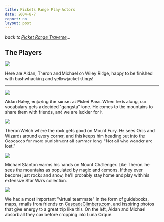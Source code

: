 ```yaml
---
title: Pickets Range Play-Actors
date: 2004-8-7
report: no
layout: post
---
```


_back to [Picket Range Traverse](pickets.html)..._

The Players
---
![](images/articles/trips/2004/theplayers.jpg)

Here are Aidan, Theron and Michael on Wiley Ridge, happy to be finished with
bushwhacking and yellowjacket stings! 

---

![](images/articles/trips/2004/playeraidan.jpg)

Aidan Haley, enjoying the sunset at Picket Pass. When he is along, our
vocabulary gets a decided "gangsta" tone. He comes to the mountains to
share them with friends, and we are luckier for it.

![](images/articles/trips/2004/playertheron.jpg)

Theron Welch where the rock gets good on Mount Fury. He sees Orcs and
Wizards around every corner, and this keeps him heading out into the
Cascades for more punishment all summer long. "Not all who wander are
lost."

![](images/articles/trips/2004/playermichael.jpg)

Michael Stanton warms his hands on Mount Challenger. Like Theron, he sees
the mountains as populated by magic and demons. If they ever become just
rocks and snow, he'll probably stay home and play with his extensive
Star Wars collection.


![](images/articles/trips/2004/playerbeta.jpg)

We had a most important "virtual teammate" in the form of guidebooks,
maps, emails from friends on 
[CascadeClimbers.com](http://www.cascadeclimbers.com), and inspiring
photos that give energy to a great trip like this. On the left,
Aidan and Michael absorb all they can before dropping into Luna Cirque.

